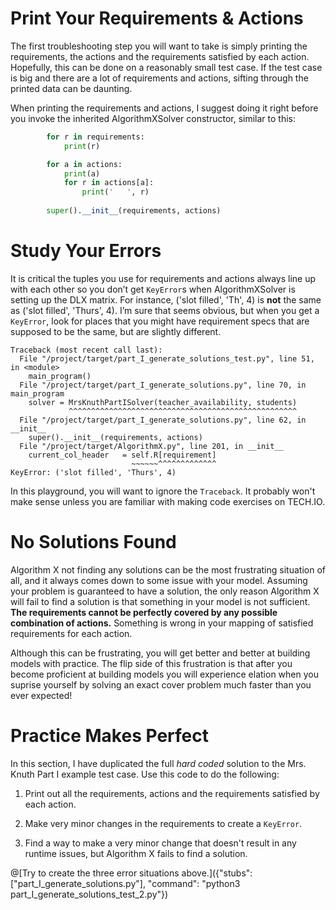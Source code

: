 # Print Your Requirements & Actions

The first troubleshooting step you will want to take is simply printing the requirements, the actions and the requirements satisfied by each action. Hopefully, this can be done on a reasonably small test case. If the test case is big and there are a lot of requirements and actions, sifting through the printed data can be daunting.

When printing the requirements and actions, I suggest doing it right before you invoke the inherited AlgorithmXSolver constructor, similar to this:

``` python
        for r in requirements:
            print(r)

        for a in actions:
            print(a)
            for r in actions[a]:
                print('   ', r)
        
        super().__init__(requirements, actions)
```

# Study Your Errors

It is critical the tuples you use for requirements and actions always line up with each other so you don’t get `KeyError`s when AlgorithmXSolver is setting up the DLX matrix. For instance, ('slot filled', 'Th', 4) is __not__ the same as ('slot filled', 'Thurs', 4). I’m sure that seems obvious, but when you get a `KeyError`, look for places that you might have requirement specs that are supposed to be the same, but are slightly different.

```text
Traceback (most recent call last):
  File "/project/target/part_I_generate_solutions_test.py", line 51, in <module>
    main_program()
  File "/project/target/part_I_generate_solutions.py", line 70, in main_program
    solver = MrsKnuthPartISolver(teacher_availability, students)
             ^^^^^^^^^^^^^^^^^^^^^^^^^^^^^^^^^^^^^^^^^^^^^^^^^^^
  File "/project/target/part_I_generate_solutions.py", line 62, in __init__
    super().__init__(requirements, actions)
  File "/project/target/AlgorithmX.py", line 201, in __init__
    current_col_header   = self.R[requirement]
                           ~~~~~~^^^^^^^^^^^^^
KeyError: ('slot filled', 'Thurs', 4)
```

In this playground, you will want to ignore the `Traceback`. It probably won't make sense unless you are familiar with making code exercises on TECH.IO.

# No Solutions Found

Algorithm X not finding any solutions can be the most frustrating situation of all, and it always comes down to some issue with your model. Assuming your problem is guaranteed to have a solution, the only reason Algorithm X will fail to find a solution is that something in your model is not sufficient. __The requirements cannot be perfectly covered by any possible combination of actions.__ Something is wrong in your mapping of satisfied requirements for each action.

Although this can be frustrating, you will get better and better at building models with practice. The flip side of this frustration is that after you become proficient at building models you will experience elation when you suprise yourself by solving an exact cover problem much faster than you ever expected!

# Practice Makes Perfect

In this section, I have duplicated the full _hard coded_ solution to the Mrs. Knuth Part I example test case. Use this code to do the following:

1) Print out all the requirements, actions and the requirements satisfied by each action.

2) Make very minor changes in the requirements to create a `KeyError`.

3) Find a way to make a very minor change that doesn't result in any runtime issues, but Algorithm X fails to find a solution.

@[Try to create the three error situations above.]({"stubs": ["part_I_generate_solutions.py"], "command": "python3 part_I_generate_solutions_test_2.py"})

